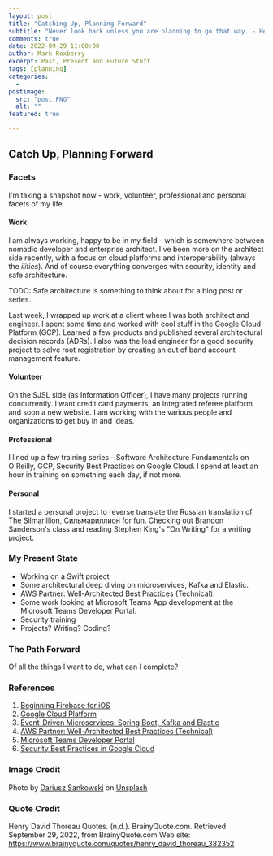 ```yaml
---
layout: post
title: "Catching Up, Planning Forward"
subtitle: "Never look back unless you are planning to go that way. - Henry David Thoreau"
comments: true
date: 2022-09-29 11:00:00
author: Mark Roxberry
excerpt: Past, Present and Future Stuff
tags: [planning]
categories:
  - 
postimage:
  src: "post.PNG"
  alt: ""
featured: true

---
```


## Catch Up, Planning Forward

### Facets

I'm taking a snapshot now - work, volunteer, professional and personal facets of my life.

#### Work

I am always working, happy to be in my field - which is somewhere between nomadic developer and enterprise architect.  I've been more on the architect side recently, with a focus on cloud platforms and interoperability (always the *ilities*). And of course everything converges with security, identity and safe architecture.

TODO: Safe architecture is something to think about for a blog post or series.

Last week, I wrapped up work at a client where I was both architect and engineer.  I spent some time and worked with cool stuff in the Google Cloud Platform (GCP).  Learned a few products and published several architectural decision records (ADRs).  I also was the lead engineer for a good security project to solve root registration by creating an out of band account management feature.

#### Volunteer

On the SJSL side (as Information Officer), I have many projects running concurrently.  I want credit card payments, an integrated referee platform and soon a new website.  I am working with the various people and organizations to get buy in and ideas.

#### Professional

I lined up a few training series - Software Architecture Fundamentals on O'Reilly, GCP, Security Best Practices on Google Cloud.  I spend at least an hour in training on something each day, if not more.

#### Personal

I started a personal project to reverse translate the Russian translation of The Silmarillion, Сильмариллион for fun.  Checking out Brandon Sanderson's class and reading Stephen King's "On Writing" for a writing project.

### My Present State

- Working on a Swift project
- Some architectural deep diving on microservices, Kafka and Elastic.
- AWS Partner: Well-Architected Best Practices (Technical).
- Some work looking at Microsoft Teams App development at the Microsoft Teams Developer Portal.
- Security training
- Projects? Writing? Coding?

### The Path Forward

Of all the things I want to do, what can I complete?

### References

1. [Beginning Firebase for iOS](https://www.raywenderlich.com/22029618-beginning-firebase-for-ios)
1. [Google Cloud Platform](https://cloud.google.com)
1. [Event-Driven Microservices: Spring Boot, Kafka and Elastic](https://www.udemy.com/course/event-driven-microservices-spring-boot-kafka-and-elasticsearch/learn/lecture/23054088#overview)
1. [AWS Partner: Well-Architected Best Practices (Technical)](https://www.aws.training/Details/InstructorLedTraining?id=107244)
1. [Microsoft Teams Developer Portal](https://dev.teams.microsoft.com/home)
1. [Security Best Practices in Google Cloud](https://app.pluralsight.com/library/courses/security-best-practices-google-cloud-5)

### Image Credit

Photo by <a href="https://unsplash.com/@dariuszsankowski?utm_source=unsplash&utm_medium=referral&utm_content=creditCopyText">Dariusz Sankowski</a> on <a href="https://unsplash.com/s/photos/map?utm_source=unsplash&utm_medium=referral&utm_content=creditCopyText">Unsplash</a>
  
### Quote Credit

Henry David Thoreau Quotes. (n.d.). BrainyQuote.com. Retrieved September 29, 2022, from BrainyQuote.com Web site: https://www.brainyquote.com/quotes/henry_david_thoreau_382352